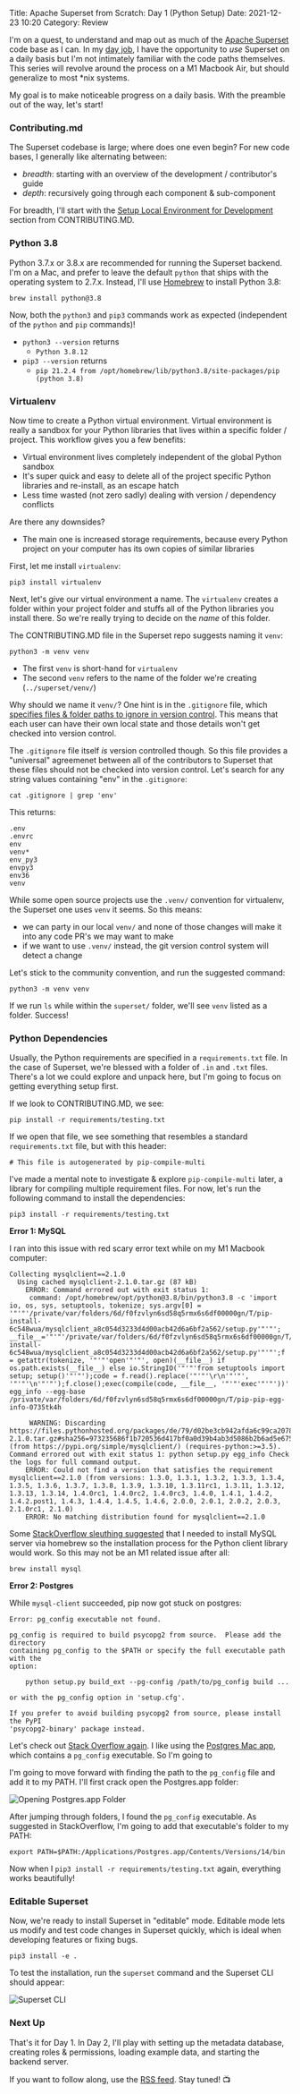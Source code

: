 Title: Apache Superset from Scratch: Day 1 (Python Setup)
Date: 2021-12-23 10:20
Category: Review

I'm on a quest, to understand and map out as much of the [Apache Superset](https://superset.apache.org/) code base as I can. In my [day job](https://linkedin.com/in/srinivasakadamati), I have the opportunity to _use_ Superset on a daily basis but I'm not intimately familiar with the code paths themselves. This series will revolve around the process on a M1 Macbook Air, but should generalize to most \*nix systems.

My goal is to make noticeable progress on a daily basis. With the preamble out of the way, let's start!

### Contributing.md

The Superset codebase is large; where does one even begin? For new code bases, I generally like alternating between:

- _breadth_: starting with an overview of the development / contributor's guide
- _depth_: recursively going through each component & sub-component

For breadth, I'll start with the [Setup Local Environment for Development](https://github.com/apache/superset/blob/master/CONTRIBUTING.md#setup-local-environment-for-development) section from CONTRIBUTING.MD.

### Python 3.8

Python 3.7.x or 3.8.x are recommended for running the Superset backend. I'm on a Mac, and prefer to leave the default `python` that ships with the operating system to 2.7.x. Instead, I'll use [Homebrew](https://brew.sh/) to install Python 3.8:

```
brew install python@3.8
```

Now, both the `python3` and `pip3` commands work as expected (independent of the `python` and `pip` commands)!

- `python3 --version` returns
	- `Python 3.8.12`
- `pip3 --version` returns
	- `pip 21.2.4 from /opt/homebrew/lib/python3.8/site-packages/pip (python 3.8)`

### Virtualenv

Now time to create a Python virtual environment. Virtual environment is really a sandbox for your Python libraries that lives within a specific folder / project. This workflow gives you a few benefits:

- Virtual environment lives completely independent of the global Python sandbox
- It's super quick and easy to delete all of the project specific Python libraries and re-install, as an escape hatch
- Less time wasted (not zero sadly) dealing with version / dependency conflicts

Are there any downsides?

- The main one is increased storage requirements, because every Python project on your computer has its own copies of similar libraries

First, let me install `virtualenv`:

```
pip3 install virtualenv
```

Next, let's give our virtual environment a name. The `virtualenv` creates a folder within your project folder and stuffs all of the Python libraries you install there. So we're really trying to decide on the _name_ of this folder.

The CONTRIBUTING.MD file in the Superset repo suggests naming it `venv`:

```
python3 -m venv venv
```

- The first `venv` is short-hand for `virtualenv`
- The second `venv` refers to the name of the folder we're creating (`../superset/venv/`)

Why should we name it `venv/`? One hint is in the `.gitignore` file, which [specifies files & folder paths to ignore in version control](https://git-scm.com/docs/gitignore). This means that each user can have their own local state and those details won't get checked into version control. 

The `.gitignore` file itself _is_ version controlled though. So this file provides a "universal" agreemenet between all of the contributors to Superset that these files should not be checked into version control. Let's search for any string values containing "env" in the `.gitignore`:

```
cat .gitignore | grep 'env'
```

This returns:

```
.env
.envrc
env
venv*
env_py3
envpy3
env36
venv
```

While some open source projects use the `.venv/` convention for virtualenv, the Superset one uses `venv` it seems. So this means:

- we can party in our local `venv/` and none of those changes will make it into any code PR's we may want to make
- if we want to use `.venv/` instead, the git version control system will detect a change

Let's stick to the community convention, and run the suggested command:

```
python3 -m venv venv
```

If we run `ls` while within the `superset/` folder, we'll see `venv` listed as a folder. Success!

### Python Dependencies

Usually, the Python requirements are specified in a `requirements.txt` file. In the case of Superset, we're blessed with a folder of `.in` and `.txt` files. There's a lot we could explore and unpack here, but I'm going to focus on getting everything setup first.

If we look to CONTRIBUTING.MD, we see:

```
pip install -r requirements/testing.txt
```

If we open that file, we see something that resembles a standard `requirements.txt` file, but with this header:

```
# This file is autogenerated by pip-compile-multi
```

I've made a mental note to investigate & explore `pip-compile-multi` later, a library for compiling multiple requirement files. For now, let's run the following command to install the dependencies:

```
pip3 install -r requirements/testing.txt
```

**Error 1: MySQL**

I ran into this issue with red scary error text while on my M1 Macbook computer:

```
Collecting mysqlclient==2.1.0
  Using cached mysqlclient-2.1.0.tar.gz (87 kB)
    ERROR: Command errored out with exit status 1:
     command: /opt/homebrew/opt/python@3.8/bin/python3.8 -c 'import io, os, sys, setuptools, tokenize; sys.argv[0] = '"'"'/private/var/folders/6d/f0fzvlyn6sd58q5rmx6s6df00000gn/T/pip-install-6c548wua/mysqlclient_a8c054d3233d4d00acb42d6a6bf2a562/setup.py'"'"'; __file__='"'"'/private/var/folders/6d/f0fzvlyn6sd58q5rmx6s6df00000gn/T/pip-install-6c548wua/mysqlclient_a8c054d3233d4d00acb42d6a6bf2a562/setup.py'"'"';f = getattr(tokenize, '"'"'open'"'"', open)(__file__) if os.path.exists(__file__) else io.StringIO('"'"'from setuptools import setup; setup()'"'"');code = f.read().replace('"'"'\r\n'"'"', '"'"'\n'"'"');f.close();exec(compile(code, __file__, '"'"'exec'"'"'))' egg_info --egg-base /private/var/folders/6d/f0fzvlyn6sd58q5rmx6s6df00000gn/T/pip-pip-egg-info-0735tk4h

     WARNING: Discarding https://files.pythonhosted.org/packages/de/79/d02be3cb942afda6c99ca207858847572e38146eb73a7c4bfe3bdf154626/mysqlclient-2.1.0.tar.gz#sha256=973235686f1b720536d417bf0a0d39b4ab3d5086b2b6ad5e6752393428c02b12 (from https://pypi.org/simple/mysqlclient/) (requires-python:>=3.5). Command errored out with exit status 1: python setup.py egg_info Check the logs for full command output.
	ERROR: Could not find a version that satisfies the requirement mysqlclient==2.1.0 (from versions: 1.3.0, 1.3.1, 1.3.2, 1.3.3, 1.3.4, 1.3.5, 1.3.6, 1.3.7, 1.3.8, 1.3.9, 1.3.10, 1.3.11rc1, 1.3.11, 1.3.12, 1.3.13, 1.3.14, 1.4.0rc1, 1.4.0rc2, 1.4.0rc3, 1.4.0, 1.4.1, 1.4.2, 1.4.2.post1, 1.4.3, 1.4.4, 1.4.5, 1.4.6, 2.0.0, 2.0.1, 2.0.2, 2.0.3, 2.1.0rc1, 2.1.0)
	ERROR: No matching distribution found for mysqlclient==2.1.0
```

Some [StackOverflow sleuthing suggested](https://stackoverflow.com/questions/66669728/trouble-installing-mysql-client-on-mac) that I needed to install MySQL server via homebrew so the installation process for the Python client library would work. So this may not be an M1 related issue after all:

```
brew install mysql
```

**Error 2: Postgres**

While `mysql-client` succeeded, pip now got stuck on postgres:

```
Error: pg_config executable not found.

pg_config is required to build psycopg2 from source.  Please add the directory
containing pg_config to the $PATH or specify the full executable path with the
option:

    python setup.py build_ext --pg-config /path/to/pg_config build ...

or with the pg_config option in 'setup.cfg'.

If you prefer to avoid building psycopg2 from source, please install the PyPI
'psycopg2-binary' package instead.
```

Let's check out [Stack Overflow again](https://stackoverflow.com/questions/20170895/mac-virtualenv-pip-postgresql-error-pg-config-executable-not-found). I like using the [Postgres Mac app](https://postgresapp.com/), which contains a `pg_config` executable. So I'm going to 

I'm going to move forward with finding the path to the `pg_config` file and add it to my PATH. I'll first crack open the Postgres.app folder:

![Opening Postgres.app Folder]({filename}/images/app_show_package_contents.png)

After jumping through folders, I found the `pg_config` executable. As suggested in StackOverflow, I'm going to add that executable's folder to my PATH:

```
export PATH=$PATH:/Applications/Postgres.app/Contents/Versions/14/bin
```

Now when I `pip3 install -r requirements/testing.txt` again, everything works beautifully!

### Editable Superset

Now, we're ready to install Superset in "editable" mode. Editable mode lets us modify and test code changes in Superset quickly, which is ideal when developing features or fixing bugs.

```
pip3 install -e .
```

To test the installation, run the `superset` command and the Superset CLI should appear:

![Superset CLI]({filename}/images/superset_cli2.png)

### Next Up

That's it for Day 1. In Day 2, I'll play with setting up the metadata database, creating roles & permissions, loading example data, and starting the backend server. 

If you want to follow along, use the [RSS feed](/feeds/all.atom.xml). Stay tuned! 📺
